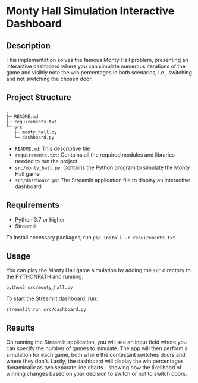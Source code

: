 # Monty Hall Simulation Interactive Dashboard

## Description

This implementation solves the famous Monty Hall problem, presenting an interactive dashboard where you can simulate numerous iterations of the game and visibly note the win percentages in both scenarios, i.e., switching and not switching the chosen door.

## Project Structure

```
.
├─ README.md
├─ requirements.txt
└─ src
   ├─ monty_hall.py
   └─ dashboard.py
```
- `README.md`: This descriptive file
- `requirements.txt`: Contains all the required modules and libraries needed to run the project
- `src/monty_hall.py`: Contains the Python program to simulate the Monty Hall game
- `src/dashboard.py`: The Streamlit application file to display an interactive dashboard

## Requirements

- Python 3.7 or higher
- Streamlit

To install necessary packages, run `pip install -r requirements.txt`.

## Usage

You can play the Monty Hall game simulation by adding the `src` directory to the PYTHONPATH and running:

`python3 src/monty_hall.py`

To start the Streamlit dashboard, run: 

`streamlit run src/dashboard.py`

## Results

On running the Streamlit application, you will see an input field where you can specify the number of games to simulate. The app will then perform a simulation for each game, both where the contestant switches doors and where they don't. Lastly, the dashboard will display the win percentages dynamically as two separate line charts - showing how the likelihood of winning changes based on your decision to switch or not to switch doors.
